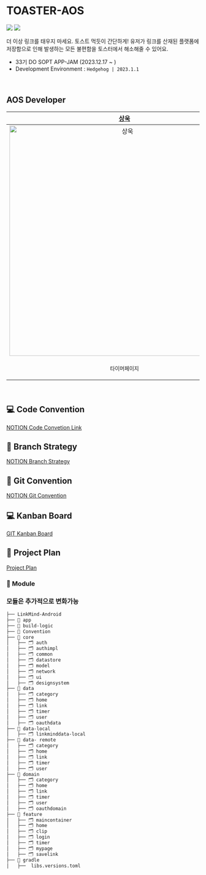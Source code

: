# TOASTER-AOS
<img src="https://img.shields.io/badge/Kotlin-0095D5?&style=flat-square&logo=kotlin&logoColor=white"/> <img src="https://img.shields.io/badge/Android-3DDC84?style=flat-square&logo=android&logoColor=white"/>

더 이상 링크를 태우지 마세요. 토스트 먹듯이 간단하게!
유저가 링크를 산재된 플랫폼에 저장함으로 인해 발생하는 모든 불편함을 토스터에서 해소해줄 수 있어요.

- 33기 DO SOPT APP-JAM (2023.12.17 ~ )
- Development Environment : `Hedgehog | 2023.1.1`

<br>

## AOS Developer

| [상욱](operawook@catholic.ac.kr) | [이삭](lsls4868@gmail.com) | [채은](parkchangel@naver.com) | [민영](codingmy@naver.com) |
| :--: | :--: | :--: | :--: |
| <img width="600" alt="상욱" src="https://avatars.githubusercontent.com/u/113014331?v=4"> | <img width="600" alt="이삭" src="https://avatars.githubusercontent.com/u/93514333?v=4"> | <img width="600" alt="채은" src="https://avatars.githubusercontent.com/u/107169027?v=4"> | <img width="600" alt="민영" src="https://avatars.githubusercontent.com/u/97686638?v=4"> |
| <p align = "center">`타이머페이지` | <p align = "center">`메인페이지` `링크저장` | <p align = "center">`로그인, 검색` `마이페이지` | <p align = "center"> `카테고리페이지` |

<br>

## 💻 Code Convention
[NOTION Code Convetion Link](https://hill-agenda-2b0.notion.site/Code-Convention-f492a5bdf5b444a6aae561e53d9d4e10)
</br>

## 🔖 Branch Strategy
[NOTION Branch Strategy](https://hill-agenda-2b0.notion.site/Branch-Strategy-e3a9c5e70f6241ae9ccad544666b095c?pvs=4)
</br>

## 🎁 Git Convention
[NOTION Git Convention](https://hill-agenda-2b0.notion.site/Git-Convention-064dee5df78e4b0c9dd59d18c775a460?pvs=4)
</br>

## 💻 Kanban Board
[GIT Kanban Board](https://github.com/orgs/Link-MIND/projects/1/views/1)
</br>

## 📜 Project Plan
[Project Plan](https://hill-agenda-2b0.notion.site/7a635a2c014c470899899073be2ff49f?v=4de94ec87af045d8ba9a69afa39511af)

### 📂 Module
### 모듈은 추가적으로 변화가능
```bash
├── LinkMind-Android
├── 📁 app
├── 📁 build-logic
├── 📁 Convention
├── 📁 core
│   ├── 🗂️ auth
│   ├── 🗂️ authimpl
│   ├── 🗂️ common
│   ├── 🗂️ datastore
│   ├── 🗂️ model
│   ├── 🗂️ network
│   ├── 🗂️ ui
│   ├── 🗂️ designsystem
├── 📁 data
│   ├── 🗂️ category
│   ├── 🗂️ home
│   ├── 🗂️ link
│   ├── 🗂️ timer
│   ├── 🗂️ user
│   ├── 🗂️ oauthdata
├── 📁 data-local
│   ├── 🗂️ linkminddata-local
├── 📁 data- remote
│   ├── 🗂️ category
│   ├── 🗂️ home
│   ├── 🗂️ link
│   ├── 🗂️ timer
│   ├── 🗂️ user
├── 📁 domain
│   ├── 🗂️ category
│   ├── 🗂️ home
│   ├── 🗂️ link
│   ├── 🗂️ timer
│   ├── 🗂️ user
│   ├── 🗂️ oauthdomain
├── 📁 feature
│   ├── 🗂️ maincontainer
│   ├── 🗂️ home
│   ├── 🗂️ clip
│   ├── 🗂️ login
│   ├── 🗂️ timer
│   ├── 🗂️ mypage
│   ├── 🗂️ savelink
├── 📁 gradle
│   ├──  libs.versions.toml
```


